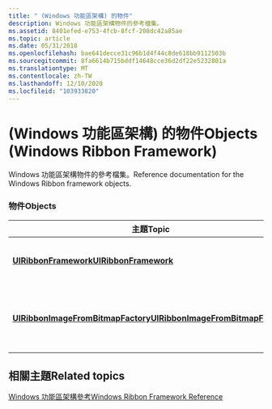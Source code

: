 ```yaml
---
title: " (Windows 功能區架構) 的物件"
description: Windows 功能區架構物件的參考檔集。
ms.assetid: 8401efed-e753-4fcb-8fcf-208dc42a85ae
ms.topic: article
ms.date: 05/31/2018
ms.openlocfilehash: bae641decce31c96b1d4f44c8de618bb9112503b
ms.sourcegitcommit: 8fa6614b715bddf14648cce36d2df22e5232801a
ms.translationtype: MT
ms.contentlocale: zh-TW
ms.lasthandoff: 12/10/2020
ms.locfileid: "103933820"
---
```

# <a name="objects-windows-ribbon-framework"></a><span data-ttu-id="0d4f1-103"> (Windows 功能區架構) 的物件</span><span class="sxs-lookup"><span data-stu-id="0d4f1-103">Objects (Windows Ribbon Framework)</span></span>

<span data-ttu-id="0d4f1-104">Windows 功能區架構物件的參考檔集。</span><span class="sxs-lookup"><span data-stu-id="0d4f1-104">Reference documentation for the Windows Ribbon framework objects.</span></span>

### <a name="objects"></a><span data-ttu-id="0d4f1-105">物件</span><span class="sxs-lookup"><span data-stu-id="0d4f1-105">Objects</span></span>



| <span data-ttu-id="0d4f1-106">主題</span><span class="sxs-lookup"><span data-stu-id="0d4f1-106">Topic</span></span>                                                                                            | <span data-ttu-id="0d4f1-107">目錄</span><span class="sxs-lookup"><span data-stu-id="0d4f1-107">Contents</span></span>                                                                                                      |
|--------------------------------------------------------------------------------------------------|---------------------------------------------------------------------------------------------------------------|
| <span data-ttu-id="0d4f1-108">[**UIRibbonFramework**](/previous-versions/windows/desktop/legacy/dd742706(v=vs.85))</span><span class="sxs-lookup"><span data-stu-id="0d4f1-108">[**UIRibbonFramework**](/previous-versions/windows/desktop/legacy/dd742706(v=vs.85))</span></span>                           | <span data-ttu-id="0d4f1-109">實行 [**IUIFramework**](/windows/desktop/api/uiribbon/nn-uiribbon-iuiframework) 介面。</span><span class="sxs-lookup"><span data-stu-id="0d4f1-109">Implements the [**IUIFramework**](/windows/desktop/api/uiribbon/nn-uiribbon-iuiframework) interface.</span></span><br/>             |
| <span data-ttu-id="0d4f1-110">[**UIRibbonImageFromBitmapFactory**](/previous-versions/windows/desktop/legacy/dd742707(v=vs.85))</span><span class="sxs-lookup"><span data-stu-id="0d4f1-110">[**UIRibbonImageFromBitmapFactory**](/previous-versions/windows/desktop/legacy/dd742707(v=vs.85))</span></span> | <span data-ttu-id="0d4f1-111">實行 [**IUIImageFromBitmap**](/windows/desktop/api/uiribbon/nn-uiribbon-iuiimagefrombitmap) 介面。</span><span class="sxs-lookup"><span data-stu-id="0d4f1-111">Implements the [**IUIImageFromBitmap**](/windows/desktop/api/uiribbon/nn-uiribbon-iuiimagefrombitmap) interface.</span></span><br/> |



 

## <a name="related-topics"></a><span data-ttu-id="0d4f1-112">相關主題</span><span class="sxs-lookup"><span data-stu-id="0d4f1-112">Related topics</span></span>

<dl> <dt>

[<span data-ttu-id="0d4f1-113">Windows 功能區架構參考</span><span class="sxs-lookup"><span data-stu-id="0d4f1-113">Windows Ribbon Framework Reference</span></span>](windowsribbon-reference-entry.md)
</dt> </dl>

 

